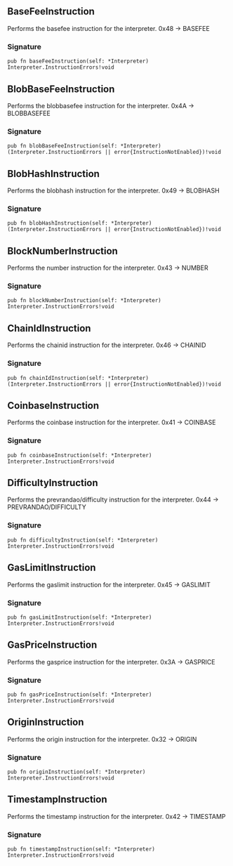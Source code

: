 ## BaseFeeInstruction
Performs the basefee instruction for the interpreter.
0x48 -> BASEFEE

### Signature

```zig
pub fn baseFeeInstruction(self: *Interpreter) Interpreter.InstructionErrors!void
```

## BlobBaseFeeInstruction
Performs the blobbasefee instruction for the interpreter.
0x4A -> BLOBBASEFEE

### Signature

```zig
pub fn blobBaseFeeInstruction(self: *Interpreter) (Interpreter.InstructionErrors || error{InstructionNotEnabled})!void
```

## BlobHashInstruction
Performs the blobhash instruction for the interpreter.
0x49 -> BLOBHASH

### Signature

```zig
pub fn blobHashInstruction(self: *Interpreter) (Interpreter.InstructionErrors || error{InstructionNotEnabled})!void
```

## BlockNumberInstruction
Performs the number instruction for the interpreter.
0x43 -> NUMBER

### Signature

```zig
pub fn blockNumberInstruction(self: *Interpreter) Interpreter.InstructionErrors!void
```

## ChainIdInstruction
Performs the chainid instruction for the interpreter.
0x46 -> CHAINID

### Signature

```zig
pub fn chainIdInstruction(self: *Interpreter) (Interpreter.InstructionErrors || error{InstructionNotEnabled})!void
```

## CoinbaseInstruction
Performs the coinbase instruction for the interpreter.
0x41 -> COINBASE

### Signature

```zig
pub fn coinbaseInstruction(self: *Interpreter) Interpreter.InstructionErrors!void
```

## DifficultyInstruction
Performs the prevrandao/difficulty instruction for the interpreter.
0x44 -> PREVRANDAO/DIFFICULTY

### Signature

```zig
pub fn difficultyInstruction(self: *Interpreter) Interpreter.InstructionErrors!void
```

## GasLimitInstruction
Performs the gaslimit instruction for the interpreter.
0x45 -> GASLIMIT

### Signature

```zig
pub fn gasLimitInstruction(self: *Interpreter) Interpreter.InstructionErrors!void
```

## GasPriceInstruction
Performs the gasprice instruction for the interpreter.
0x3A -> GASPRICE

### Signature

```zig
pub fn gasPriceInstruction(self: *Interpreter) Interpreter.InstructionErrors!void
```

## OriginInstruction
Performs the origin instruction for the interpreter.
0x32 -> ORIGIN

### Signature

```zig
pub fn originInstruction(self: *Interpreter) Interpreter.InstructionErrors!void
```

## TimestampInstruction
Performs the timestamp instruction for the interpreter.
0x42 -> TIMESTAMP

### Signature

```zig
pub fn timestampInstruction(self: *Interpreter) Interpreter.InstructionErrors!void
```

